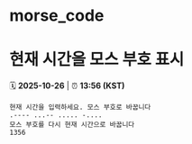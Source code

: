 # morse_code
# 현재 시간을 모스 부호 표시
<!-- MORSE_TIME_START -->
🗓️ **2025-10-26** | ⏰ **13:56 (KST)**

```
현재 시간을 입력하세요. 모스 부호로 바꿉니다
.---- ...-- ..... -....
모스 부호를 다시 현재 시간으로 바꿉니다
1356
```
<!-- MORSE_TIME_END -->
